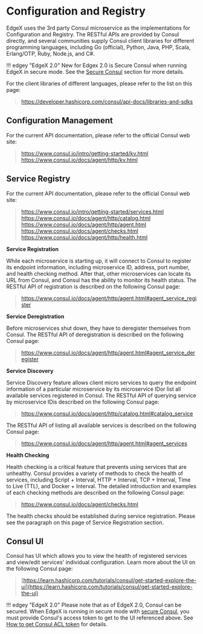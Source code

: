# Configuration and Registry

EdgeX uses the 3rd party Consul microservice as the implementations for Configuration and Registry. The RESTful APIs are provided by Consul directly, and several communities supply Consul client libraries for different programming languages, including Go (official), Python, Java, PHP, Scala, Erlang/OTP, Ruby, Node.js, and C\#.

!!! edgey "EdgeX 2.0"
    New for Edgex 2.0 is Secure Consul when running EdgeX in secure mode. See the [Secure Consul](../../../security/Ch-Secure-Consul) section for more details.

For the client libraries of different languages, please refer to the
list on this page:

> <https://developer.hashicorp.com/consul/api-docs/libraries-and-sdks>

## Configuration Management

For the current API documentation, please refer to the official Consul
web site:

> <https://www.consul.io/intro/getting-started/kv.html>
> <https://www.consul.io/docs/agent/http/kv.html>

## Service Registry

For the current API documentation, please refer to the official Consul
web site:

> <https://www.consul.io/intro/getting-started/services.html>
> <https://www.consul.io/docs/agent/http/catalog.html>
> <https://www.consul.io/docs/agent/http/agent.html>
> <https://www.consul.io/docs/agent/checks.html>
> <https://www.consul.io/docs/agent/http/health.html>

**Service Registration**

While each microservice is starting up, it will connect to Consul to
register its endpoint information, including microservice ID, address,
port number, and health checking method. After that, other microservices
can locate its URL from Consul, and Consul has the ability to monitor
its health status. The RESTful API of registration is described on the
following Consul page:

> <https://www.consul.io/docs/agent/http/agent.html#agent_service_register>

**Service Deregistration**

Before microservices shut down, they have to deregister themselves from
Consul. The RESTful API of deregistration is described on the following
Consul page:

> <https://www.consul.io/docs/agent/http/agent.html#agent_service_deregister>

**Service Discovery**

Service Discovery feature allows client micro services to query the
endpoint information of a particular microservice by its microservice
IDor list all available services registered in Consul. The RESTful API
of querying service by microservice IDis described on the following
Consul page:

> <https://www.consul.io/docs/agent/http/catalog.html#catalog_service>

The RESTful API of listing all available services is described on the
following Consul page:

> <https://www.consul.io/docs/agent/http/agent.html#agent_services>

**Health Checking**

Health checking is a critical feature that prevents using services that
are unhealthy. Consul provides a variety of methods to check the health
of services, including Script + Interval, HTTP + Interval, TCP +
Interval, Time to Live (TTL), and Docker + Interval. The detailed
introduction and examples of each checking methods are described on the
following Consul page:

> <https://www.consul.io/docs/agent/checks.html>

The health checks should be established during service registration.
Please see the paragraph on this page of Service Registration section.

## Consul UI

Consul has UI which allows you to view the health of registered services and view/edit services' individual configuration. Learn more about the UI on the following Consul page:

> [https://learn.hashicorp.com/tutorials/consul/get-started-explore-the-ui](https://learn.hashicorp.com/tutorials/consul/get-started-explore-the-ui)

!!! edgey "EdgeX 2.0"
    Please note that as of EdgeX 2.0, Consul can be secured.  When EdgeX is running in secure mode with [secure Consul](https://docs.edgexfoundry.org/2.0/security/Ch-Secure-Consul/), you must provide  Consul's access token to get to the UI referenced above.  See [How to get Consul ACL token](https://docs.edgexfoundry.org/2.0/security/Ch-Secure-Consul/#how-to-get-consul-acl-token) for details.


